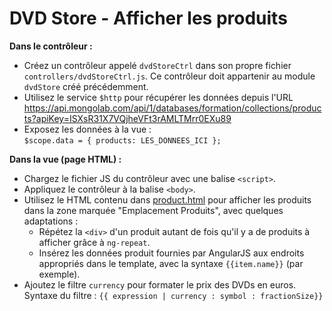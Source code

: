 DVD Store - Afficher les produits
=================================

**Dans le contrôleur :**

- Créez un contrôleur appelé `dvdStoreCtrl` dans son propre fichier `controllers/dvdStoreCtrl.js`. Ce contrôleur doit appartenir au module `dvdStore` créé précédemment.
- Utilisez le service `$http` pour récupérer les données depuis l'URL https://api.mongolab.com/api/1/databases/formation/collections/products?apiKey=ISXsR31X7VQjheVFt3rAMLTMrr0EXu89
- Exposez les données à la vue :<br/>`$scope.data = { products: LES_DONNEES_ICI };`

**Dans la vue (page HTML) :**

- Chargez le fichier JS du contrôleur avec une balise `<script>`.
- Appliquez le contrôleur à la balise `<body>`.
- Utilisez le HTML contenu dans [product.html](html/product.html) pour afficher les produits dans la zone marquée "Emplacement Produits", avec quelques adaptations :
  - Répétez la `<div>` d'un produit autant de fois qu'il y a de produits à afficher grâce à `ng-repeat`.
  - Insérez les données produit fournies par AngularJS aux endroits appropriés dans le template, avec la syntaxe `{{item.name}}` (par exemple).
- Ajoutez le filtre `currency` pour formater le prix des DVDs en euros.<br/>Syntaxe du filtre : `{{ expression | currency : symbol : fractionSize}}`
